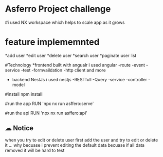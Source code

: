 # Asferro Project challenge

#i used NX workspace which helps to scale app as it grows

# feature implememnted

*add user
*edit user
*delete user
*search user
\*paginate user list

#Technology
\*frontend built with angualr
i used angular
-route
-event
-service
-test
-formvaildation
-http client
and more

- backend NestJs
  i used nestjs
  -RESTfull
  -Query
  -service
  -controller
  -model

#install
npm install

#run the app
RUN 'npx nx run asffero:serve'

#run the api
RUN 'npx nx run asffero:api'

## ☁ Notice

when you try to edit or delete user first add the user and try to edit or delete it ... why becuase i prevent editing the default data becuase if all data removed it will be hard to test
